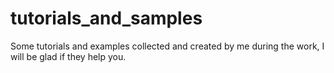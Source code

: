 # tutorials_and_samples
Some tutorials and examples collected and created by me during the work, I will be glad if they help you. 
